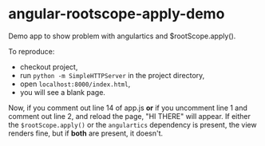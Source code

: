 angular-rootscope-apply-demo
============================

Demo app to show problem with angulartics and $rootScope.apply().

To reproduce:
- checkout project,
- run `python -m SimpleHTTPServer` in the project directory,
- open `localhost:8000/index.html`,
- you will see a blank page.

Now, if you comment out line 14 of app.js **or** if you uncomment line 1 and comment out line 2, and reload the page, "HI THERE" will appear. If either the `$rootScope.apply()` or the `angulartics` dependency is present, the view renders fine, but if **both** are present, it doesn't.

